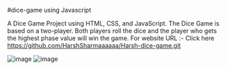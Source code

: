 #dice-game using Javascript

A Dice Game Project using HTML, CSS, and JavaScript. The Dice Game is based on a two-player. Both players roll the dice and the player who gets the highest phase value will win the game.
For website URL :- Click here https://github.com/HarshSharmaaaaaa/Harsh-dice-game.git

![image](https://github.com/HarshSharmaaaaaa/Harsh-dice-game/assets/126580097/b750c9ad-8890-471d-aed4-ceb507957bd8)
![image](https://github.com/HarshSharmaaaaaa/Harsh-dice-game/assets/126580097/f7c7962b-fde4-4ad8-8758-cbcf331c1ac5)

